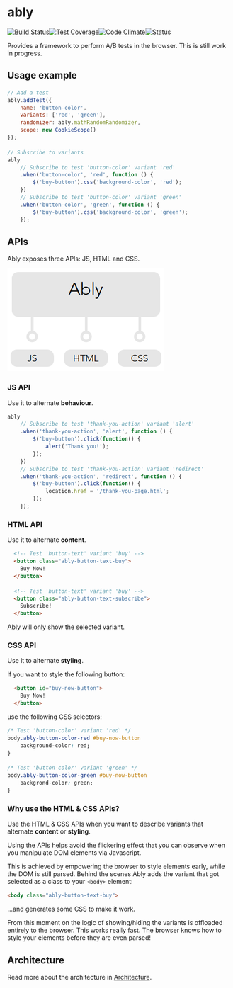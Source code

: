 # ably

[![Build Status](http://img.shields.io/travis/vgno/ably/master.svg?style=flat-square)](https://travis-ci.org/vgno/ably)[![Test Coverage](http://img.shields.io/codeclimate/coverage/github/vgno/ably.svg?style=flat-square)](https://codeclimate.com/github/vgno/ably)[![Code Climate](http://img.shields.io/codeclimate/github/vgno/ably.svg?style=flat-square)](https://codeclimate.com/github/vgno/ably)![Status](https://img.shields.io/badge/maturity-unstable-red.svg?style=flat-square)

Provides a framework to perform A/B tests in the browser. This is still work in progress.

## Usage example

```js
// Add a test
ably.addTest({
    name: 'button-color',
    variants: ['red', 'green'],
    randomizer: ably.mathRandomRandomizer,
    scope: new CookieScope()
});

// Subscribe to variants
ably
    // Subscribe to test 'button-color' variant 'red'
    .when('button-color', 'red', function () {
        $('buy-button').css('background-color', 'red');
    })
    // Subscribe to test 'button-color' variant 'green'
    .when('button-color', 'green', function () {
        $('buy-button').css('background-color', 'green');
    });
```

## APIs

Ably exposes three APIs: JS, HTML and CSS.

![Ably interface](docs/ably-interface.png)

### JS API

Use it to alternate **behaviour**.

```js
ably
    // Subscribe to test 'thank-you-action' variant 'alert'
    .when('thank-you-action', 'alert', function () {
        $('buy-button').click(function() {
            alert('Thank you!');
        });
    })
    // Subscribe to test 'thank-you-action' variant 'redirect'
    .when('thank-you-action', 'redirect', function () {
        $('buy-button').click(function() {
            location.href = '/thank-you-page.html';
        });
    });
```

### HTML API

Use it to alternate **content**.

```html
  <!-- Test 'button-text' variant 'buy' -->
  <button class="ably-button-text-buy">
    Buy Now!
  </button>

  <!-- Test 'button-text' variant 'buy' -->
  <button class="ably-button-text-subscribe">
    Subscribe!
  </button>
```

Ably will only show the selected variant.

### CSS API

Use it to alternate **styling**.

If you want to style the following button:

```html
  <button id="buy-now-button">
    Buy Now!
  </button>
```

use the following CSS selectors:

```css
/* Test 'button-color' variant 'red' */
body.ably-button-color-red #buy-now-button
    background-color: red;
}

/* Test 'button-color' variant 'green' */
body.ably-button-color-green #buy-now-button
    backgrond-color: green;
}
```

### Why use the HTML & CSS APIs?

Use the HTML & CSS APIs when you want to describe variants that alternate **content** or **styling**.

Using the APIs helps avoid the flickering effect that you can observe when you manipulate DOM elements via Javascript.

This is achieved by empowering the browser to style elements early, while the DOM is still parsed. Behind the scenes Ably adds the variant that got selected as a class to your `<body>` element:

```html
<body class="ably-button-text-buy">
```

...and generates some CSS to make it work.

From this moment on the logic of showing/hiding the variants is offloaded entirely to the browser. This works really fast. The browser knows how to style your elements before they are even parsed!

## Architecture

Read more about the architecture in [Architecture](docs/architecture.md).
